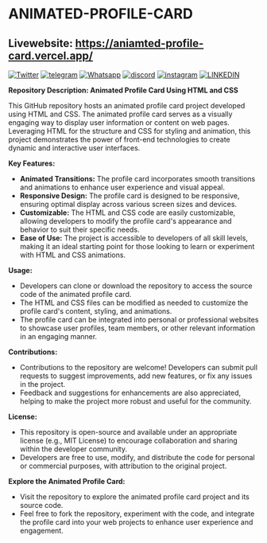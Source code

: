 # ANIMATED-PROFILE-CARD

## Livewebsite: https://aniamted-profile-card.vercel.app/

[![Twitter](https://img.shields.io/twitter/url/https/github.com/nauvalazhar/bootstrap-5-login-page/.svg?style=social)](https://twitter.com/ShalemVajrapu) 
[![telegram](	https://img.shields.io/badge/Telegram-2CA5E0?style=for-the-badge&logo=telegram&logoColor=white)](https://t.me/Rajshalem)
[![Whatsapp](	https://img.shields.io/badge/WhatsApp-25D366?style=for-the-badge&logo=whatsapp&logoColor=white)](https://wa.me/qr/SLUF3BXNIKPYB1)
[![discord](https://img.shields.io/badge/Discord-5865F2?style=for-the-badge&logo=discord&logoColor=white)](https://discord.com/invite/xBwxBjud)
[![instagram](https://img.shields.io/badge/Instagram-E4405F?style=for-the-badge&logo=instagram&logoColor=white)](https://www.instagram.com/shalems_private?utm_source=ig_web_button_share_sheet&igsh=ZDNlZDc0MzIxNw==)
[![LINKEDIN](	https://img.shields.io/badge/LinkedIn-0077B5?style=for-the-badge&logo=linkedin&logoColor=white)](https://www.linkedin.com/in/rajshalem/)

**Repository Description: Animated Profile Card Using HTML and CSS**

This GitHub repository hosts an animated profile card project developed using HTML and CSS. The animated profile card serves as a visually engaging way to display user information or content on web pages. Leveraging HTML for the structure and CSS for styling and animation, this project demonstrates the power of front-end technologies to create dynamic and interactive user interfaces.

**Key Features:**
- **Animated Transitions:** The profile card incorporates smooth transitions and animations to enhance user experience and visual appeal.
- **Responsive Design:** The profile card is designed to be responsive, ensuring optimal display across various screen sizes and devices.
- **Customizable:** The HTML and CSS code are easily customizable, allowing developers to modify the profile card's appearance and behavior to suit their specific needs.
- **Ease of Use:** The project is accessible to developers of all skill levels, making it an ideal starting point for those looking to learn or experiment with HTML and CSS animations.

**Usage:**
- Developers can clone or download the repository to access the source code of the animated profile card.
- The HTML and CSS files can be modified as needed to customize the profile card's content, styling, and animations.
- The profile card can be integrated into personal or professional websites to showcase user profiles, team members, or other relevant information in an engaging manner.

**Contributions:**
- Contributions to the repository are welcome! Developers can submit pull requests to suggest improvements, add new features, or fix any issues in the project.
- Feedback and suggestions for enhancements are also appreciated, helping to make the project more robust and useful for the community.

**License:**
- This repository is open-source and available under an appropriate license (e.g., MIT License) to encourage collaboration and sharing within the developer community.
- Developers are free to use, modify, and distribute the code for personal or commercial purposes, with attribution to the original project.

**Explore the Animated Profile Card:**
- Visit the repository to explore the animated profile card project and its source code.
- Feel free to fork the repository, experiment with the code, and integrate the profile card into your web projects to enhance user experience and engagement.
